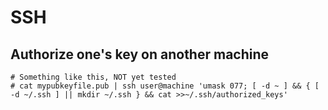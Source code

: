 # SSH

## Authorize one's key on another machine

```
# Something like this, NOT yet tested
# cat mypubkeyfile.pub | ssh user@machine 'umask 077; [ -d ~ ] && { [ -d ~/.ssh ] || mkdir ~/.ssh } && cat >>~/.ssh/authorized_keys'
```
